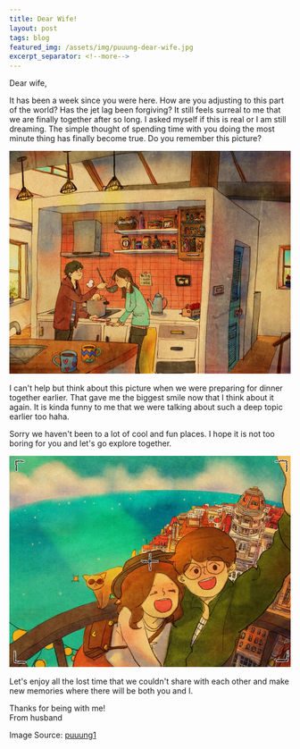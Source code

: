 ```yaml
---
title: Dear Wife!
layout: post
tags: blog
featured_img: /assets/img/puuung-dear-wife.jpg
excerpt_separator: <!--more-->
---
```

Dear wife,

It has been a week since you were here. How are you adjusting to this part of the world? Has the jet lag been forgiving? It still feels surreal to me that we are finally together after so long. I asked myself if this is real or I am still dreaming. The simple thought of spending time with you doing the most minute thing has finally become true. Do you remember this picture?

<!--more-->

![cooking](/assets/img/puuung-cooking.jpg)

I can't help but think about this picture when we were preparing for dinner together earlier. That gave me the biggest smile now that I think about it again. It is kinda funny to me that we were talking about such a deep topic earlier too haha.

Sorry we haven't been to a lot of cool and fun places. I hope it is not too boring for you and let's go explore together.

![traveling](/assets/img/puuung-traveling.jpg)

Let's enjoy all the lost time that we couldn't share with each other and make new memories where there will be both you and I.

Thanks for being with me!
<br/>From husband

Image Source: [puuung1](https://www.instagram.com/puuung1/?hl=en)